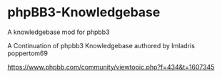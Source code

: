 phpBB3-Knowledgebase
====================

A knowledgebase mod for phpbb3

A Continuation of phpbb3 Knowledgebase authored by
Imladris
poppertom69

https://www.phpbb.com/community/viewtopic.php?f=434&t=1607345